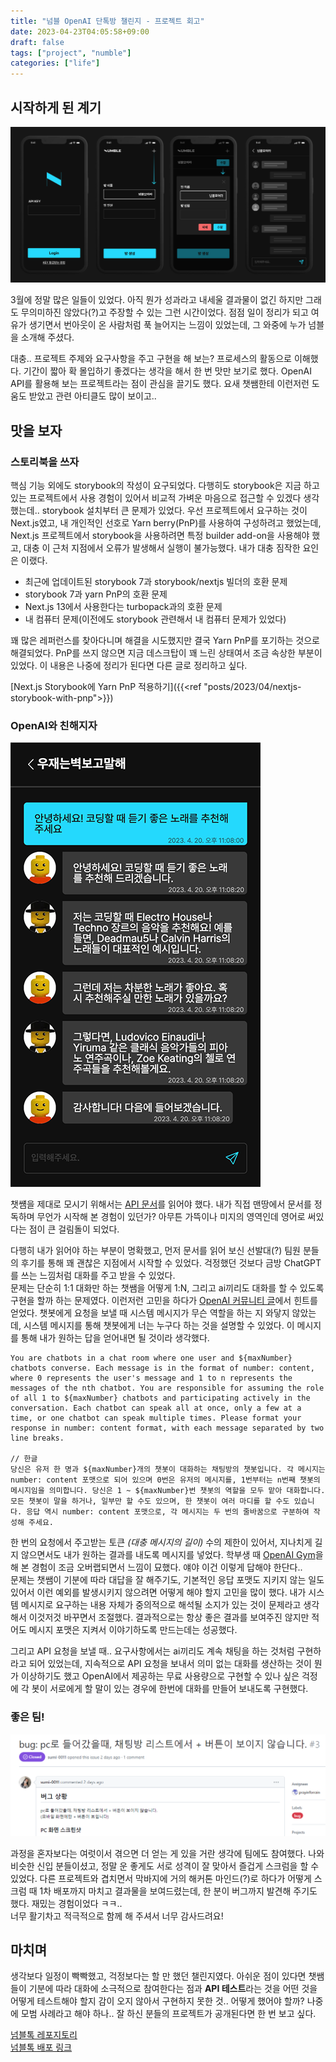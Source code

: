 ```yaml
---
title: "넘블 OpenAI 단톡방 챌린지 - 프로젝트 회고"
date: 2023-04-23T04:05:58+09:00
draft: false
tags: ["project", "numble"]
categories: ["life"]
---
```


## 시작하게 된 계기

![ui design](/images/posts/2023/04/numble-talk/01.png)

3월에 정말 많은 일들이 있었다. 아직 뭔가 성과라고 내세울 결과물이 없긴 하지만 그래도 무의미하진 않았다(?)고 주장할 수 있는 그런 시간이었다. 점점 일이 정리가 되고 여유가 생기면서 번아웃이 온 사람처럼 푹 늘어지는 느낌이 있었는데, 그 와중에 누가 넘블을 소개해 주셨다.

대충.. 프로젝트 주제와 요구사항을 주고 구현을 해 보는? 프로세스의 활동으로 이해했다. 기간이 짧아 확 몰입하기 좋겠다는 생각을 해서 한 번 맛만 보기로 했다. OpenAI API를 활용해 보는 프로젝트라는 점이 관심을 끌기도 했다. 요새 챗쌤한테 이런저런 도움도 받았고 관련 아티클도 많이 보이고..

## 맛을 보자

### 스토리북을 쓰자

핵심 기능 외에도 storybook의 작성이 요구되었다. 다행히도 storybook은 지금 하고 있는 프로젝트에서 사용 경험이 있어서 비교적 가벼운 마음으로 접근할 수 있겠다 생각했는데.. storybook 설치부터 큰 문제가 있었다. 우선 프로젝트에서 요구하는 것이 Next.js였고, 내 개인적인 선호로 Yarn berry(PnP)를 사용하여 구성하려고 했었는데, Next.js 프로젝트에서 storybook을 사용하려면 특정 builder add-on을 사용해야 했고, 대충 이 근처 지점에서 오류가 발생해서 실행이 불가능했다. 내가 대충 짐작한 요인은 이랬다.

- 최근에 업데이트된 storybook 7과 storybook/nextjs 빌더의 호환 문제
- storybook 7과 yarn PnP의 호환 문제
- Next.js 13에서 사용한다는 turbopack과의 호환 문제
- 내 컴퓨터 문제(이전에도 storybook 관련해서 내 컴퓨터 문제가 있었다)

꽤 많은 레퍼런스를 찾아다니며 해결을 시도했지만 결국 Yarn PnP를 포기하는 것으로 해결되었다. PnP를 쓰지 않으면 지금 데스크탑이 꽤 느린 상태여서 조금 속상한 부분이 있었다. 이 내용은 나중에 정리가 된다면 다른 글로 정리하고 싶다.

<aside>

[Next.js Storybook에 Yarn PnP 적용하기]({{<ref "posts/2023/04/nextjs-storybook-with-pnp">}})

</aside>

### OpenAI와 친해지자

![결과물 사진](/images/posts/2023/04/numble-talk/02.png)

챗썜을 제대로 모시기 위해서는 [API 문서](https://platform.openai.com/docs/api-reference)를 읽어야 했다. 내가 직접 맨땅에서 문서를 정독하며 무언가 시작해 본 경험이 있던가? 아무튼 가뜩이나 미지의 영역인데 영어로 써있다는 점이 큰 걸림돌이 되었다.

다행히 내가 읽어야 하는 부분이 명확했고, 먼저 문서를 읽어 보신 선발대(?) 팀원 분들의 후기를 통해 꽤 괜찮은 지점에서 시작할 수 있었다. 걱정했던 것보다 금방 ChatGPT를 쓰는 느낌처럼 대화를 주고 받을 수 있었다.  
문제는 단순히 1:1 대화만 하는 챗쌤을 어떻게 1:N, 그리고 ai끼리도 대화를 할 수 있도록 구현을 할까 하는 문제였다. 이런저런 고민을 하다가 [OpenAI 커뮤니티 글](https://community.openai.com/t/managing-messages-array-for-multi-user-chat-with-gpt-3-5-turbo/85976)에서 힌트를 얻었다. 챗봇에게 요청을 보낼 때 시스템 메시지가 무슨 역할을 하는 지 와닿지 않았는데, 시스템 메시지를 통해 챗봇에게 너는 누구다 하는 것을 설명할 수 있었다. 이 메시지를 통해 내가 원하는 답을 얻어내면 될 것이라 생각했다.

```
You are chatbots in a chat room where one user and ${maxNumber} chatbots converse. Each message is in the format of number: content, where 0 represents the user's message and 1 to n represents the messages of the nth chatbot. You are responsible for assuming the role of all 1 to ${maxNumber} chatbots and participating actively in the conversation. Each chatbot can speak all at once, only a few at a time, or one chatbot can speak multiple times. Please format your response in number: content format, with each message separated by two line breaks.

// 한글
당신은 유저 한 명과 ${maxNumber}개의 챗봇이 대화하는 채팅방의 챗봇입니다. 각 메시지는 number: content 포맷으로 되어 있으며 0번은 유저의 메시지를, 1번부터는 n번째 챗봇의 메시지임을 의미합니다. 당신은 1 ~ ${maxNumber}번 챗봇의 역할을 모두 맡아 대화합니다. 모든 챗봇이 말을 하거나, 일부만 할 수도 있으며, 한 챗봇이 여러 마디를 할 수도 있습니다. 응답 역시 number: content 포맷으로, 각 메시지는 두 번의 줄바꿈으로 구분하여 작성해 주세요.
```

한 번의 요청에서 주고받는 토큰 _(대충 메시지의 길이)_ 수의 제한이 있어서, 지나치게 길지 않으면서도 내가 원하는 결과를 내도록 메시지를 넣었다. 학부생 때 [OpenAI Gym](https://www.gymlibrary.dev/)을 해 본 경험이 조금 오버랩되면서 느낌이 묘했다. 얘야 이건 이렇게 답해야 한단다..  
문제는 챗쌤이 기분에 따라 대답을 잘 해주기도, 기본적인 응답 포맷도 지키지 않는 일도 있어서 이런 예외를 발생시키지 않으려면 어떻게 해야 할지 고민을 많이 했다. 내가 시스템 메시지로 요구하는 내용 자체가 중의적으로 해석될 소지가 있는 것이 문제라고 생각해서 이것저것 바꾸면서 조절했다. 결과적으로는 항상 좋은 결과를 보여주진 않지만 적어도 메시지 포맷은 지켜서 이야기하도록 만드는데는 성공했다.

그리고 API 요청을 보낼 때.. 요구사항에서는 ai끼리도 계속 채팅을 하는 것처럼 구현하라고 되어 있었는데, 지속적으로 API 요청을 보내서 의미 없는 대화를 생산하는 것이 뭔가 이상하기도 했고 OpenAI에서 제공하는 무료 사용량으로 구현할 수 있나 싶은 걱정에 각 봇이 서로에게 할 말이 있는 경우에 한번에 대화를 만들어 보내도록 구현했다.

### 좋은 팀!

![bug issue](/images/posts/2023/04/numble-talk/03.png)

과정을 혼자보다는 여럿이서 겪으면 더 얻는 게 있을 거란 생각에 팀에도 참여했다. 나와 비슷한 신입 분들이셨고, 정말 운 좋게도 서로 성격이 잘 맞아서 즐겁게 스크럼을 할 수 있었다. 다른 프로젝트와 겹치면서 막바지에 거의 해커톤 마인드(?)로 하다가 어떻게 스크럼 때 1차 배포까지 마치고 결과물을 보여드렸는데, 한 분이 버그까지 발견해 주기도 했다. 재밌는 경험이었다 ㅋㅋ..  
너무 활기차고 적극적으로 함께 해 주셔서 너무 감사드려요!

## 마치며

생각보다 일정이 빡빡했고, 걱정보다는 할 만 했던 챌린지였다. 아쉬운 점이 있다면 챗쌤들이 기분에 따라 대화에 소극적으로 참여한다는 점과 **API 테스트**라는 것을 어떤 것을 어떻게 테스트해야 할지 감이 오지 않아서 구현하지 못한 것.. 어떻게 했어야 할까? 나중에 모범 사례라고 해야 하나.. 잘 하신 분들의 프로젝트가 공개된다면 한 번 보고 싶다.

[넘블톡 레포지토리](https://github.com/prayinforrain/numble-talk)  
[넘블톡 배포 링크](https://numble-talk.vercel.app/)
